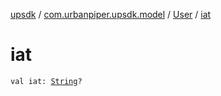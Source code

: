 [upsdk](../../index.md) / [com.urbanpiper.upsdk.model](../index.md) / [User](index.md) / [iat](./iat.md)

# iat

`val iat: `[`String`](https://kotlinlang.org/api/latest/jvm/stdlib/kotlin/-string/index.html)`?`